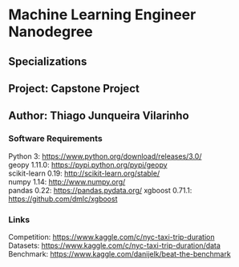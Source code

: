 # Machine Learning Engineer Nanodegree
## Specializations
## Project: Capstone Project
## Author: Thiago Junqueira Vilarinho

### Software Requirements ####
Python 3: https://www.python.org/download/releases/3.0/  
geopy 1.11.0: https://pypi.python.org/pypi/geopy  
scikit-learn 0.19: http://scikit-learn.org/stable/  
numpy 1.14: http://www.numpy.org/  
pandas 0.22: https://pandas.pydata.org/
xgboost 0.71.1: https://github.com/dmlc/xgboost

### Links ###
Competition: https://www.kaggle.com/c/nyc-taxi-trip-duration  
Datasets: https://www.kaggle.com/c/nyc-taxi-trip-duration/data  
Benchmark: https://www.kaggle.com/danijelk/beat-the-benchmark